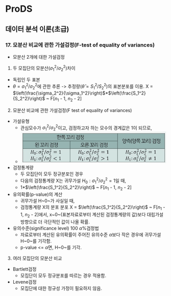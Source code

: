 # ProDS
## 데이터 분석 이론(초급) 
### 17. 모분산 비교에 관한 가설검정(F-test of equality of variances)
* 모분산 2개에 대한 가설검정
1. 두 모집단의 모분산($\sigma_1^2$/$\sigma_2^2$)차이
  * 독립인 두 표본
  * $\theta = \sigma_1^2 / \sigma_2^2$에 관한 추론
   -> 추정량($\hat{\theta} = S_1^2 / S_2^2$)의 표본분포를 이용.
  X = $\left(\frac{\sigma_2^2}{\sigma_1^2}\right)$*$\left(\frac{S_1^2}{S_2^2}\right)$ ~ F[$n_1$ - 1, $n_2$ - 2]
2. 모분산 비교에 관한 가설검정(F test of equality of variances)
  * 가설유형
    * 관심모수가 $\sigma_1^2 / \sigma_2^2$이고, 검정하고자 하는 모수의 경계값은 1이 되므로,
    * ![가설검정](../images/20230313_모분산가설검정.png)
  * 검정통계량
    * 두 모집단이 모두 정규분포인 경우
    * 다음의 검정통계량 X는 귀무가설 $H_0 : \sigma_1^2 / \sigma_2^2 = 1$일 때,
    * 1*$\left(\frac{S_1^2}{S_2^2}\right)$ ~ F[$n_1$ - 1, $n_2$ - 2]
  * 유의확률(p-value)의 계산
    * 귀무가설 H~0~가 사실일 때,
    * 검정통계량 X의 분포 분포 X = $\left(\frac{S_1^2}{S_2^2}\right)$ ~ F[$n_1$ - 1, $n_2$ - 2]에서, x~0~(표본자료로부터 계산된 검정통계량의 값)보다 대립가설 방향으로 더 극단적인 값이 나올 확률.
  * 유의수준(significance level) 100 $\alpha$%검정법
    * 자료로부터 계산된 유의확률이 주어진 유의수준 $\alpha$보다 작은 경우에 귀무가설 H~0~를 기각함.
    * p-value <= $\alpha$면, H~0~를 기각.
3. 여러 모집단의 모분산 비교
  * Bartlett검정
    * 모집단이 모두 정규분포를 따르는 경우 적용함.
  * Levene검정
    * 모집단에 대한 정규성 가정이 필요하지 않음.